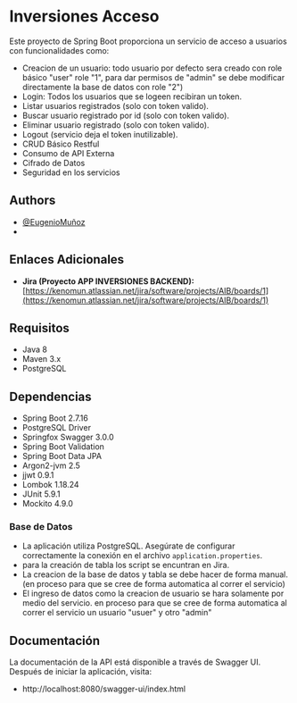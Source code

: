 # Inversiones Acceso

Este proyecto de Spring Boot proporciona un servicio de acceso a usuarios con funcionalidades como:

- Creacion de un usuario: todo usuario por defecto sera creado con role básico "user" role "1", para dar permisos de "admin" se debe modificar directamente la base de datos con role "2")
- Login: Todos los usuarios que se logeen recibiran un token.
- Listar usuarios registrados (solo con token valido).
- Buscar usuario registrado por id (solo con token valido).
- Eliminar usuario registrado (solo con token valido).
- Logout (servicio deja el token inutilizable).
- CRUD Básico Restful
- Consumo de API Externa
- Cifrado de Datos
- Seguridad en los servicios


## Authors

- [@EugenioMuñoz](https://github.com/kenomun/inversiones-acceso)
- 
## Enlaces Adicionales

- **Jira (Proyecto APP INVERSIONES BACKEND):** [https://kenomun.atlassian.net/jira/software/projects/AIB/boards/1](https://kenomun.atlassian.net/jira/software/projects/AIB/boards/1)

## Requisitos

- Java 8
- Maven 3.x
- PostgreSQL

## Dependencias

- Spring Boot 2.7.16
- PostgreSQL Driver
- Springfox Swagger 3.0.0
- Spring Boot Validation
- Spring Boot Data JPA
- Argon2-jvm 2.5
- jjwt 0.9.1
- Lombok 1.18.24
- JUnit 5.9.1
- Mockito 4.9.0

### Base de Datos

- La aplicación utiliza PostgreSQL. Asegúrate de configurar correctamente la conexión en el archivo `application.properties`.
- para la creación de tabla los script se encuntran en Jira.
- La creacion de la base de datos y tabla se debe hacer de forma manual. (en proceso para que se cree de forma automatica al correr el servicio)
- El ingreso de datos como la creacion de usuario se hara solamente por medio del servicio. en proceso para que se cree de forma automatica al correr el servicio un usuario "usuer" y otro "admin"


## Documentación

La documentación de la API está disponible a través de Swagger UI. Después de iniciar la aplicación, visita:

- http://localhost:8080/swagger-ui/index.html


